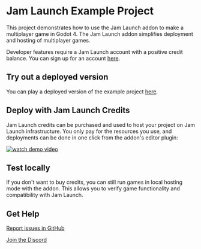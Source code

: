 # Jam Launch Example Project

This project demonstrates how to use the Jam Launch addon to make a multiplayer
game in Godot 4. The Jam Launch addon simplifies deployment and hosting of
multiplayer games.

Developer features require a Jam Launch account with a positive credit balance.
You can sign up for an account [here](https://app.jamlaunch.com).

## Try out a deployed version

You can play a deployed version of the example project
[here](https://example.jamlaunch.net).

## Deploy with Jam Launch Credits

Jam Launch credits can be purchased and used to host your project on Jam Launch infrastructure. You only pay for the resources you use, and deployments can be
done in one click from the addon's editor plugin:

[![watch demo video](https://img.youtube.com/vi/l0szgibI48A/0.jpg)](https://youtu.be/l0szgibI48A)

## Test locally

If you don't want to buy credits, you can still run games in local hosting mode
with the addon. This allows you to verify game functionality and compatibility
with Jam Launch.

## Get Help

[Report issues in GitHub](https://github.com/jam-launch/jam-launch-example/issues)

[Join the Discord](https://discord.gg/5NhuMWTcHC)
